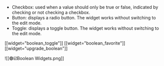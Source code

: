 - Checkbox: used when a value should only be true or false, indicated by checking or not checking a checkbox.
- Button: displays a radio button. The widget works without switching to the edit mode.    
- Toggle: displays a toggle button. The widget works without switching to the edit mode.


[[widget="boolean_toggle"]]
[[widget="boolean_favorite"]]
[[widget="upgrade_boolean"]]

![[🟣☑️Boolean Widgets.png]]